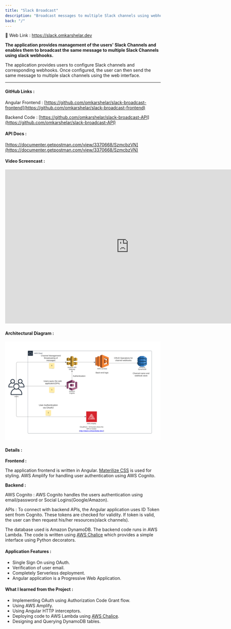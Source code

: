 ```yaml
---
title: "Slack Broadcast"
description: "Broadcast messages to multiple Slack channels using webhooks."
back: "/"
---
```


:link: Web Link : <a href="https://slack.omkarshelar.dev" target="_blank">https://slack.omkarshelar.dev</a>


**The application provides management of the users' Slack Channels and enables them to broadcast the same message to multiple Slack Channels using slack webhooks.**


The application provides users to configure Slack channels and corresponding webhooks. Once configured, the user can then send the same message to multiple slack channels using the web interface.

---

#### GitHub Links :

Angular Frontend :
[https://github.com/omkarshelar/slack-broadcast-frontend](https://github.com/omkarshelar/slack-broadcast-frontend)

Backend Code :
[https://github.com/omkarshelar/slack-broadcast-API](https://github.com/omkarshelar/slack-broadcast-API)

#### API Docs :
[https://documenter.getpostman.com/view/3370668/SzmcbzVN](https://documenter.getpostman.com/view/3370668/SzmcbzVN)

#### Video Screencast :
<iframe width="800" height="500" src="https://www.youtube.com/embed/FwJ3m2wj0aM" frameborder="0" allow="accelerometer; autoplay; encrypted-media; gyroscope; picture-in-picture" allowfullscreen></iframe>

#### Architectural Diagram :

![Slack Broadcast Architecture](/assets/slack-broadcast-arch.svg "Slack Broadcast Architecture")

#### Details :
**Frontend :**

The application frontend is written in Angular.
[Materilize CSS](https://materializecss.com/) is used for styling.
AWS Amplify for handling user authentication using AWS Cognito.

**Backend :**

AWS Cognito :
AWS Cognito handles the users authentication using email/password or Social Logins(Google/Amazon).

APIs :
To connect with backend APIs, the Angular application uses ID Token sent from Cognito.
These tokens are checked for validity. If token is valid, the user can then request his/her resources(slack channels).

The database used is Amazon DynamoDB. The backend code runs in AWS Lambda. The code is written using [AWS Chalice](https://github.com/aws/chalice) which provides a simple interface using Python decorators.

#### Application Features :
* Single Sign On using OAuth.
* Verification of user email.
* Completely Serverless deployment.
* Angular application is a Progressive Web Application.

#### What I learned from the Project :
* Implementing OAuth using Authorization Code Grant flow.
* Using AWS Amplify.
* Using Angular HTTP interceptors.
* Deploying code to AWS Lambda using [AWS Chalice](https://github.com/aws/chalice).
* Designing and Querying DynamoDB tables.
